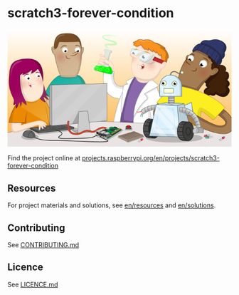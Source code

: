 # scratch3-forever-condition

![scratch3-forever-condition](banner.png)

Find the project online at [projects.raspberrypi.org/en/projects/scratch3-forever-condition](https://projects.raspberrypi.org/en/projects/scratch3-forever-condition)

## Resources
For project materials and solutions, see [en/resources](https://github.com/raspberrypilearning/scratch3-forever-condition/tree/master/en/resources) and [en/solutions](https://github.com/raspberrypilearning/scratch3-forever-condition/tree/master/en/solutions).

## Contributing
See [CONTRIBUTING.md](CONTRIBUTING.md)

## Licence
 See [LICENCE.md](LICENCE.md)